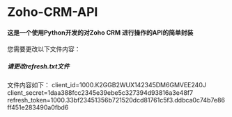 # Zoho-CRM-API
#### 这是一个使用Python开发的对Zoho CRM 进行操作的API的简单封装

您需要更改以下文件内容：

##### 请更改refresh.txt文件

文件内容如下：
client_id=1000.K2GGB2WUX142345DM6GMVEE240J<br>
client_secret=1daa388fcc2345e39ebe5c327394d93816a3e48f7
refresh_token=1000.33bf23451356b721520dcd81761c5f3.ddbca0c74b7e86ff451e283490a0fbd6
